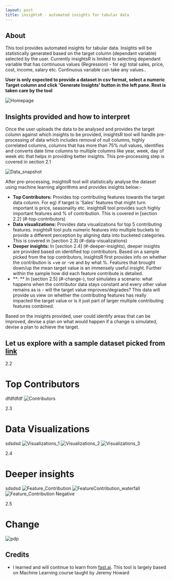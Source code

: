 ```yaml
---
layout: post
title: insightsR - automated insights for tabular data
---
```


## About
This tool provides automated insights for tabular data. Insights will be statistically generated based on the target column (dependant variable) selected by the user. Currently insightsR is limited to selecting dependant variable that has continuous values (Regression) - for eg) total sales, price, cost, income, salary etc. Continuous variable can take any values..

**User is only expected to provide a dataset in csv format, select a numeric Target column and click 'Generate Insights' button in the left pane. Rest is taken care by the tool**

<img alt="Homepage" src="../assets/img/insightsr/Home.png">

## Insights provided and how to interpret

Once the user uploads the data to be analysed and provides the target column against which insights to be provided, insightsR tool will handle pre-processing of data which includes removal of null columns, highly correlated columns, columns that has more than 75% null values, identifies and converts date time columns to multiple columns like year, week, day of week etc that helps in providing better insights. This pre-processing step is covered in section 2.1

<img alt="Data_snapshot" src="../assets/img/insightsr/Data_snapshot.png">

After pre-processing, insightsR tool will statistically analyse the dataset using machine learning algorithms and provides insights below:-
- **Top Contributors:** Provides top contributing features towards the target data column. For eg) if target is 'Sales' features that might turn important is price, seasonality etc. insightsR tool provides such highly important features and % of contribution. This is covered in [section 2.2] (#-top-contributors)
- **Data visualizations:** Provides data visualizations for top 5 contributing features. insightsR tool puts numeric features into multiple buckets to provide a different perception by aligning data into bucketed categories. This is covered in [section 2.3] (#-data-visualizations)
- **Deeper insights:** In [section 2.4] (#-deeper-insights), deeper insights are provided based on identified top contributors. Based on a sample picked from the top contributors, insightsR first provides info on whether the contribution is +ve or -ve and by what %. Features that brought down/up the mean target value is an immensely useful insight. Further within the sample how did each feature contribute is detailed.
- **: ** In [section 2.5] (#-change-), tool simulates a scenario: what happens when the contributor data stays constant and every other value remains as is - will the target value improves/degrades? This data will provide us view on whether the contributing features has really impacted the target value or is it just part of larger multiple contributing features combined.

Based on the insights provided, user could identify areas that can be improved, devise a plan on what would happen if a change is simulated, devise a plan to achieve the target.

## Let us explore with a sample dataset picked from [link](https://github.com/ageron/handson-ml/blob/master/datasets/housing/housing.csv)

2.2 
# Top Contributors
dfdfdfdf
<img alt="Contributors" src="../assets/img/insightsr/Contributors.png">

2.3 
# Data Visualizations
sdsdsd
<img alt="Visualizations_1" src="../assets/img/insightsr/Visualizations_1.png">
<img alt="Visualizations_2" src="../assets/img/insightsr/Visualizations_2.png">
<img alt="Visualizations_3" src="../assets/img/insightsr/Visualizations_3.png">


2.4 
# Deeper insights
sdsdsd
<img alt="Feature_Contribution" src="../assets/img/insightsr/Feature_Contribution.png">
<img alt="FeatureContribution_waterfall" src="../assets/img/insightsr/FeatureContribution_waterfall.png">
<img alt="Feature_Contribution Negative" src="../assets/img/insightsr/Feature_Contribution-ve.png">


2.5
# Change
<img alt="pdp" src="../assets/img/insightsr/pdp.png">


## Credits
- I learned and will continue to learn from [fast.ai](https://fast.ai). This tool is largely based on Machine Learning course taught by Jeremy Howard
